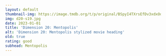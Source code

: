 ```yaml
---
layout: default
thumbnail-img: https://image.tmdb.org/t/p/original/BSpyI4TXrsEfDv3xdxOdIsJSwT.png
img: d20-s19.jpg
date: 2023-01-01
title: 'Dimension 20: Mentopolis'
alt: 'Dimension 20: Mentopolis stylized movie heading'
old: true
rating: good
subhead: Mentopolis
---
```

